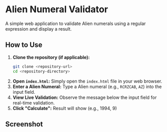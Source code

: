 # Alien Numeral Validator

A simple web application to validate Alien numerals using a regular expression and display a result.

## How to Use

1.  **Clone the repository (if applicable):**
    ```bash
    git clone <repository-url>
    cd <repository-directory>
    ```
2.  **Open `index.html`:**
    Simply open the `index.html` file in your web browser.
3.  **Enter a Alien Numeral:**
    Type a Alien numeral (e.g., `RCRZCAB`, `AZ`) into the input field.
4.  **View Live Validation:**
    Observe the message below the input field for real-time validation.
5.  **Click "Calculate":**
    Result will show (e.g., 1994, 9)

## Screenshot